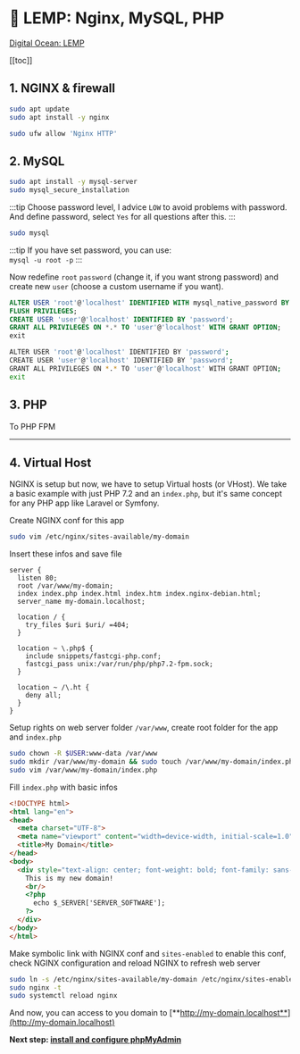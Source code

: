 # 🚂 LEMP: Nginx, MySQL, PHP

[Digital Ocean: LEMP](https://www.digitalocean.com/community/tutorials/how-to-install-linux-nginx-mysql-php-lemp-stack-ubuntu-18-04)

[[toc]]

## 1. NGINX & firewall

```bash
sudo apt update
sudo apt install -y nginx

sudo ufw allow 'Nginx HTTP'
```

## 2. MySQL

```bash
sudo apt install -y mysql-server
sudo mysql_secure_installation
```

:::tip
Choose password level, I advice `LOW` to avoid problems with password.
And define password, select `Yes` for all questions after this.
:::

```bash
sudo mysql
```

:::tip
If you have set password, you can use:  
`mysql -u root -p`
:::

Now redefine `root` `password` (change it, if you want strong password) and create new `user` (choose a custom username if you want).

```sql {3,4}
ALTER USER 'root'@'localhost' IDENTIFIED WITH mysql_native_password BY 'password';
FLUSH PRIVILEGES;
CREATE USER 'user'@'localhost' IDENTIFIED BY 'password';
GRANT ALL PRIVILEGES ON *.* TO 'user'@'localhost' WITH GRANT OPTION;
exit
```

```bash
ALTER USER 'root'@'localhost' IDENTIFIED BY 'password';
CREATE USER 'user'@'localhost' IDENTIFIED BY 'password';
GRANT ALL PRIVILEGES ON *.* TO 'user'@'localhost' WITH GRANT OPTION;
exit
```

## 3. PHP

To PHP FPM

---

## 4. Virtual Host

NGINX is setup but now, we have to setup Virtual hosts (or VHost). We take a basic example with just PHP 7.2 and an `index.php`, but it's same concept for any PHP app like Laravel or Symfony.

Create NGINX conf for this app

```bash
sudo vim /etc/nginx/sites-available/my-domain
```

Insert these infos and save file

```nginx
server {
  listen 80;
  root /var/www/my-domain;
  index index.php index.html index.htm index.nginx-debian.html;
  server_name my-domain.localhost;

  location / {
    try_files $uri $uri/ =404;
  }

  location ~ \.php$ {
    include snippets/fastcgi-php.conf;
    fastcgi_pass unix:/var/run/php/php7.2-fpm.sock;
  }

  location ~ /\.ht {
    deny all;
  }
}
```

Setup rights on web server folder `/var/www`, create root folder for the app and `index.php`

```bash
sudo chown -R $USER:www-data /var/www
sudo mkdir /var/www/my-domain && sudo touch /var/www/my-domain/index.php
sudo vim /var/www/my-domain/index.php
```

Fill `index.php` with basic infos

```html
<!DOCTYPE html>
<html lang="en">
<head>
  <meta charset="UTF-8">
  <meta name="viewport" content="width=device-width, initial-scale=1.0">
  <title>My Domain</title>
</head>
<body>
  <div style="text-align: center; font-weight: bold; font-family: sans-serif; margin: 5rem 0">
    This is my new domain!
    <br/>
    <?php
      echo $_SERVER['SERVER_SOFTWARE'];
    ?>
  </div>
</body>
</html>
```

Make symbolic link with NGINX conf and `sites-enabled` to enable this conf, check NGINX configuration and reload NGINX to refresh web server

```bash
sudo ln -s /etc/nginx/sites-available/my-domain /etc/nginx/sites-enabled/
sudo nginx -t
sudo systemctl reload nginx
```

And now, you can access to you domain to [**http://my-domain.localhost**](http://my-domain.localhost)

**Next step: [install and configure phpMyAdmin](/guides/linux/phpmyadmin)**
